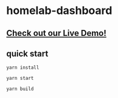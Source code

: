 # homelab-dashboard

## [Check out our Live Demo!](https://zouzonghua.github.io/homelab-dashboard/)

## quick start

```
yarn install

yarn start

yarn build

```
